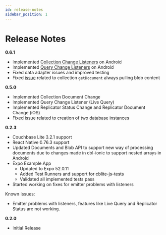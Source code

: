 ```yaml
---
id: release-notes
sidebar_position: 1
---
```


# Release Notes
**0.6.1**
- Implemented [Collection Change Listeners](https://github.com/Couchbase-Ecosystem/cbl-reactnative/pull/54) on Android
- Implemented [Query Change Listeners](https://github.com/Couchbase-Ecosystem/cbl-reactnative/pull/55) on Android
- Fixed data adapter issues and improved testing
- Fixed [issue](https://github.com/Couchbase-Ecosystem/cbl-reactnative/issues/38) related to collection `getDocument` always pulling blob content

**0.5.0**
- Implemented Collection Document Change
- Implemented Query Change Listener (Live Query)
- Implemented Replicator Status Change and Replicator Document Change (iOS)
- Fixed issue related to creation of two database instances

**0.2.3**
- Couchbase Lite 3.2.1 support
- React Native 0.76.3 support
- Updated Documents and Blob API to support new way of processing documents due to changes made in cbl-ionic to support nested arrays in Android
- Expo Example App
   - Updated to Expo 52.0.11
   - Added Test Runners and support for cblite-js-tests
   - Validated all implemented tests pass
- Started working on fixes for emitter problems with listeners

Known Issues:
- Emitter problems with listeners, features like Live Query and Replicator Status are not working.

**0.2.0**
- Initial Release
